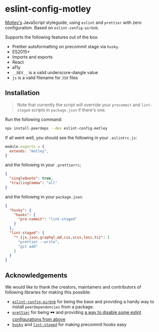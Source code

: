 # eslint-config-motley

[Motley's](motley.fi) JavaScript styleguide, using `eslint` and `prettier` with zero configuration.
Based on `eslint-config-airbnb`.

Supports the following features out of the box:

- Prettier autoformatting on precommit stage via `husky`.
- ES2015+
- Imports and exports
- React
- a11y
- `__DEV__` is a valid underscore-dangle value
- `js` is a valid filename for `JSX` files

## Installation

> Note that currently the script will override your `precommit` and `lint-staged` scripts in `package.json` if there's one.

Run the following command:

``` bash
npx install-peerdeps --dev eslint-config-motley
```

If all went well, you should see the following in your `.eslintrc.js`:

``` js
module.exports = {
  extends: "motley",
}
```

and the following in your `.prettierrc`;

``` json
{
  "singleQuote": true,
  "trailingComma": "all"
}
```

and the following in your `package.json`:

``` json
{
  "husky": {
    "hooks": {
      "pre-commit": "lint-staged"
    }
  },
  "lint-staged": {
    "*.{js,json,graphql,md,css,scss,less,ts}": [
      "prettier --write",
      "git add"
    ]
  }
}
```

## Acknowledgements

We would like to thank the creators, maintainers and contributors of following libraries for making this possible:

- [`eslint-config-airbnb`](https://github.com/airbnb/javascript/tree/master/packages/eslint-config-airbnb) for being the base and providing a handy way to install `peerDependencies` from a package.
- [`prettier`](https://github.com/prettier/prettier) for being :dark_sunglasses: and providing [a way to disable some eslint configurations from above](https://github.com/prettier/eslint-config-prettier)
- [`husky`](https://github.com/typicode/husky) and [`lint-staged`](https://github.com/okonet/lint-staged) for making precommit hooks easy
